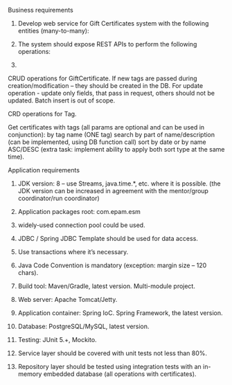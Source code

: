 Business requirements
1. Develop web service for Gift Certificates system with the following entities (many-to-many):

2. The system should expose REST APIs to perform the following operations:
3. 
CRUD operations for GiftCertificate. 
If new tags are passed during creation/modification – they should be created in the DB.
For update operation - update only fields, that pass in request, others should not be updated.
Batch insert is out of scope.

CRD operations for Tag.

Get certificates with tags (all params are optional and can be used in conjunction):
by tag name (ONE tag)
search by part of name/description (can be implemented, using DB function call)
sort by date or by name ASC/DESC (extra task: implement ability to apply both sort type at the same time).

Application requirements
1. JDK version: 8 – use Streams, java.time.*, etc. where it is possible. 
(the JDK version can be increased in agreement with 
the mentor/group coordinator/run coordinator)

2. Application packages root: com.epam.esm

3. widely-used connection pool could be used.

4. JDBC / Spring JDBC Template should be used for data access.

5. Use transactions where it’s necessary.

6. Java Code Convention is mandatory (exception: margin size – 120 chars).

7. Build tool: Maven/Gradle, latest version. Multi-module project.

8. Web server: Apache Tomcat/Jetty.

9. Application container: Spring IoC. Spring Framework, the latest version.

10. Database: PostgreSQL/MySQL, latest version.

11. Testing: JUnit 5.+, Mockito.

12. Service layer should be covered with unit tests not less than 80%.

13. Repository layer should be tested using integration tests with an 
in-memory embedded database (all operations with certificates).
